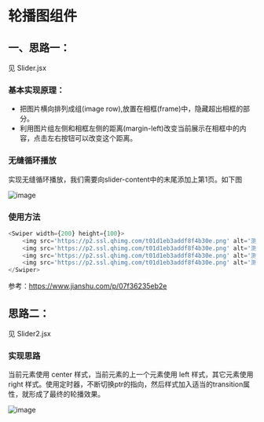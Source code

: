 # 轮播图组件

## 一、思路一：
见 Slider.jsx

### 基本实现原理：
- 把图片横向排列成组(image row),放置在相框(frame)中，隐藏超出相框的部分。
- 利用图片组左侧和相框左侧的距离(margin-left)改变当前展示在相框中的内容，点击左右按钮可以改变这个距离。

### 无缝循环播放

实现无缝循环播放，我们需要向slider-content中的末尾添加上第1页。如下图

![image](https://upload-images.jianshu.io/upload_images/4740558-a4bc4c718bf876e1.jpg)

### 使用方法

```js
<Swiper width={200} height={100}>
    <img src='https://p2.ssl.qhimg.com/t01d1eb3addf8f4b30e.png' alt='测试' />
    <img src='https://p2.ssl.qhimg.com/t01d1eb3addf8f4b30e.png' alt='测试' />
    <img src='https://p2.ssl.qhimg.com/t01d1eb3addf8f4b30e.png' alt='测试' />
    <img src='https://p2.ssl.qhimg.com/t01d1eb3addf8f4b30e.png' alt='测试' />
</Swiper>
```

参考：https://www.jianshu.com/p/07f36235eb2e

## 思路二：

见 Slider2.jsx

### 实现思路
当前元素使用 center 样式，当前元素的上一个元素使用 left 样式，其它元素使用right 样式。使用定时器，不断切换ptr的指向，然后样式加入适当的transition属性，就形成了最终的轮播效果。

![image](http://laichuanfeng.com/wp-content/uploads/2017/05/carousel_in_reat_1-1024x384.png)